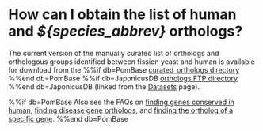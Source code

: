 # How can I obtain the list of human and *${species_abbrev}* orthologs?
<!-- pombase_categories: Finding data,Genome statistics and lists,Orthology -->

The current version of the manually curated list of orthologs and
orthologous groups identified between fission yeast and human is
available for download from the
%%if db=PomBase
[curated_orthologs directory](${base_url}/latest_release/curated_orthologs/)
%%end db=PomBase
%%if db=JaponicusDB
[orthologs FTP directory](/data/orthologs/)
%%end db=JaponicusDB
(linked from the [Datasets](/datasets) page).

%%if db=PomBase
Also see the FAQs on
[finding genes conserved in human](/faq/how-can-i-find-all-s.-pombe-genes-are-conserved-human),
[finding disease gene orthologs](/faq/how-can-i-find-s.-pombe-genes-associated-human-disease),
and [finding the ortholog of a specific gene](/faq/how-can-i-find-s.-pombe-ortholog-s-human-gene).
%%end db=PomBase
